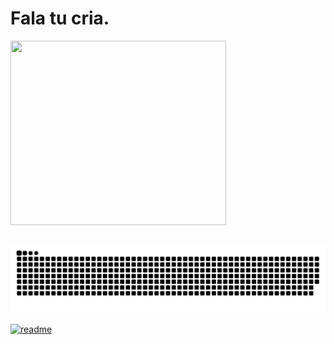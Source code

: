 <h1>Fala tu cria. </h1>

<div>
  <img align="center" width="345" height="295" src="https://br.pinterest.com/86d0817a-43ca-4a18-9fb2-c8fff1f07155">
</div>
 <br>
    
</div>
 
  ![Snake animation](https://github.com/rickenx/rickenx/blob/output/github-contribution-grid-snake.svg)
 
</div>
 
[![readme](https://github-readme-stats.vercel.app/api/pin/?username=Rickenx&repo=Rickenx&theme=react)](https://github.com/Rickenx/Rickenx)
